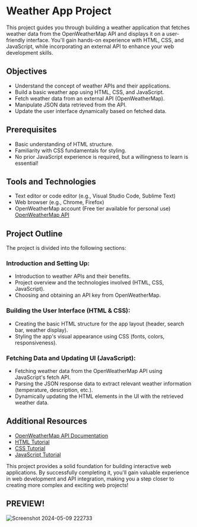 # Weather App Project

This project guides you through building a weather application that fetches weather data from the OpenWeatherMap API and displays it on a user-friendly interface. You'll gain hands-on experience with HTML, CSS, and JavaScript, while incorporating an external API to enhance your web development skills.

## Objectives

- Understand the concept of weather APIs and their applications.
- Build a basic weather app using HTML, CSS, and JavaScript.
- Fetch weather data from an external API (OpenWeatherMap).
- Manipulate JSON data retrieved from the API.
- Update the user interface dynamically based on fetched data.

## Prerequisites

- Basic understanding of HTML structure.
- Familiarity with CSS fundamentals for styling.
- No prior JavaScript experience is required, but a willingness to learn is essential!

## Tools and Technologies

- Text editor or code editor (e.g., Visual Studio Code, Sublime Text)
- Web browser (e.g., Chrome, Firefox)
- OpenWeatherMap account (Free tier available for personal use) [OpenWeatherMap API](https://openweathermap.org/api)

## Project Outline

The project is divided into the following sections:

### Introduction and Setting Up:

- Introduction to weather APIs and their benefits.
- Project overview and the technologies involved (HTML, CSS, JavaScript).
- Choosing and obtaining an API key from OpenWeatherMap.

### Building the User Interface (HTML & CSS):

- Creating the basic HTML structure for the app layout (header, search bar, weather display).
- Styling the app's visual appearance using CSS (fonts, colors, responsiveness).

### Fetching Data and Updating UI (JavaScript):

- Fetching weather data from the OpenWeatherMap API using JavaScript's fetch API.
- Parsing the JSON response data to extract relevant weather information (temperature, description, etc.).
- Dynamically updating the HTML elements in the UI with the retrieved weather data.

## Additional Resources

- [OpenWeatherMap API Documentation](https://openweathermap.org/guide)
- [HTML Tutorial](https://www.w3schools.com/html/)
- [CSS Tutorial](https://www.w3schools.com/css/)
- [JavaScript Tutorial](https://developer.mozilla.org/en-US/docs/Web/JavaScript/Guide)

This project provides a solid foundation for building interactive web applications. By successfully completing it, you'll gain valuable experience in web development and API integration, making you a step closer to creating more complex and exciting web projects!

## PREVIEW!
![Screenshot 2024-05-09 222733](https://github.com/daniel-caleb/PLP-Web-Dev/assets/95380895/de084eca-ab1d-418b-84a8-ef9bed6f0918)


